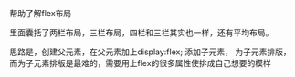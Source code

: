 帮助了解flex布局

里面囊括了两栏布局，三栏布局，四栏和三栏其实也一样，还有平均布局。

思路是，创建父元素，在父元素加上display:flex;  添加子元素， 为子元素排版，而为子元素排版是最难的，需要用上flex的很多属性使排成自己想要的模样